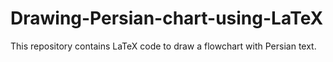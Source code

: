 # Drawing-Persian-chart-using-LaTeX
This repository contains LaTeX code to draw a flowchart with Persian text.
